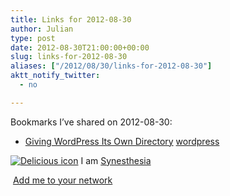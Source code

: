 ```yaml
---
title: Links for 2012-08-30
author: Julian
type: post
date: 2012-08-30T21:00:00+00:00
slug: links-for-2012-08-30 
aliases: ["/2012/08/30/links-for-2012-08-30"]
aktt_notify_twitter:
  - no

---
```

Bookmarks I&#8217;ve shared on 2012-08-30:

  * [Giving WordPress Its Own Directory][1] 
    [wordpress][2] </li> </ul> 
    
    <p class="deliciouslink">
      <a href="https://del.icio.us/synesthesia" title="See all my bookmarks on del.icio.us"><img src="https://www.synesthesia.co.uk/images/deliciousicon.jpg" alt="Delicious icon" /></a>&nbsp;I am <a href="https://del.icio.us/synesthesia" title="See all my bookmarks on del.icio.us">Synesthesia</a>
    </p>
    
    <p class="deliciouslink">
      <a href="https://del.icio.us/network?add=synesthesia" title="Add me to your del.icio.us network"><img src="https://www.synesthesia.co.uk/images/add.gif" alt="" /></a>&nbsp;<a href="https://del.icio.us/network?add=synesthesia" title="Add me to your del.icio.us network">Add me to your network</a>
    </p>

 [1]: https://codex.wordpress.org/Giving_WordPress_Its_Own_Directory
 [2]: https://www.delicious.com/synesthesia/wordpress